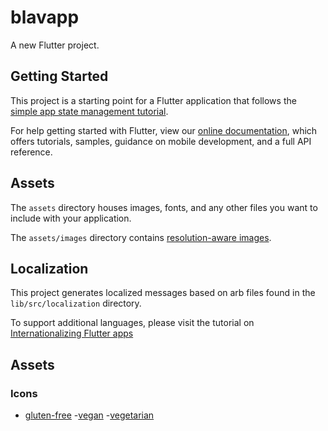 # blavapp

A new Flutter project.

## Getting Started

This project is a starting point for a Flutter application that follows the
[simple app state management
tutorial](https://flutter.dev/docs/development/data-and-backend/state-mgmt/simple).

For help getting started with Flutter, view our
[online documentation](https://flutter.dev/docs), which offers tutorials,
samples, guidance on mobile development, and a full API reference.

## Assets

The `assets` directory houses images, fonts, and any other files you want to
include with your application.

The `assets/images` directory contains [resolution-aware
images](https://flutter.dev/docs/development/ui/assets-and-images#resolution-aware).

## Localization

This project generates localized messages based on arb files found in
the `lib/src/localization` directory.

To support additional languages, please visit the tutorial on
[Internationalizing Flutter
apps](https://flutter.dev/docs/development/accessibility-and-localization/internationalization)

## Assets

### Icons 

- [gluten-free](https://www.flaticon.com/free-icon/gluten-free_7189671?term=gluten%20free&page=1&position=15&page=1&position=15&related_id=7189671&origin=search)
-[vegan](https://www.flaticon.com/free-icon/vegan_846559?term=vegan&page=1&position=7&page=1&position=7&related_id=846559&origin=search)
-[vegetarian](https://www.flaticon.com/premium-icon/vegan_5769051?term=vegan&page=1&position=4&page=1&position=4&related_id=5769051&origin=search)
